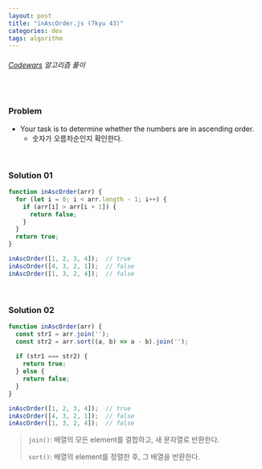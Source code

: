 ```yaml
---
layout: post
title: "inAscOrder.js (7kyu 43)"
categories: dev
tags: algorithm
---
```


###### [Codewars](https://www.codewars.com) 알고리즘 풀이

<br>

### Problem

- Your task is to determine whether the numbers are in ascending order.
  - 숫자가 오름차순인지 확인한다.

<br>

### Solution 01

```js
function inAscOrder(arr) {
  for (let i = 0; i < arr.length - 1; i++) {
    if (arr[i] > arr[i + 1]) {
      return false;
    }
  }
  return true;
}

inAscOrder([1, 2, 3, 4]);  // true
inAscOrder([4, 3, 2, 1]);  // false
inAscOrder([1, 3, 2, 4]);  // false
```

<br>

### Solution 02

```js
function inAscOrder(arr) {
  const str1 = arr.join('');
  const str2 = arr.sort((a, b) => a - b).join('');
  
  if (str1 === str2) {
    return true;
  } else {
    return false;
  }
}

inAscOrder([1, 2, 3, 4]);  // true
inAscOrder([4, 3, 2, 1]);  // false
inAscOrder([1, 3, 2, 4]);  // false
```

> `join()`: 배열의 모든 element를 결합하고, 새 문자열로 반환한다.
>
> `sort()`: 배열의 element를 정렬한 후, 그 배열을 반환한다.

<br>

<br>